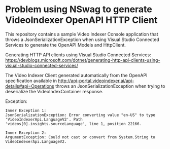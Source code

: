 # Problem using NSwag to generate VideoIndexer OpenAPI HTTP Client
This repository contains a sample Video Indexer Console application that throws a JsonSerializationException when using Visual Studio Connected Services to generate the OpenAPI Models and HttpClient.

Generating HTTP API clients using Visual Studio Connected Services:
https://devblogs.microsoft.com/dotnet/generating-http-api-clients-using-visual-studio-connected-services/

The Video Indexer Client generated automatically from the OpenAPI specification available in http://api-portal.videoindexer.ai/api-details#api=Operations throws an JsonSerializationException when trying to deserialize the VideoIndexContainer response.

Exception:
```
Inner Exception 1:
JsonSerializationException: Error converting value "en-US" to type 'VideoIndexerApi.LanguageV2'. Path 'videos[0].insights.sourceLanguage', line 1, position 22166.

Inner Exception 2:
ArgumentException: Could not cast or convert from System.String to VideoIndexerApi.LanguageV2.
```

